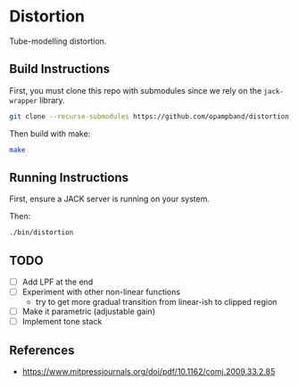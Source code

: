 # Distortion

Tube-modelling distortion.

## Build Instructions

First, you must clone this repo with submodules since we rely on the `jack-wrapper` library.

``` bash
git clone --recurse-submodules https://github.com/opampband/distortion.git
```

Then build with make:

``` bash
make
```

## Running Instructions

First, ensure a JACK server is running on your system.

Then:

``` bash
./bin/distortion
```

## TODO

* [ ] Add LPF at the end
* [ ] Experiment with other non-linear functions
  * try to get more gradual transition from linear-ish to clipped region
* [ ] Make it parametric (adjustable gain)
* [ ] Implement tone stack

## References

* https://www.mitpressjournals.org/doi/pdf/10.1162/comj.2009.33.2.85

